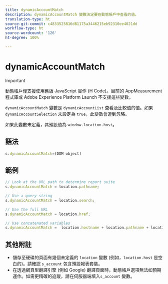 ```yaml
---
title: dynamicAccountMatch
description: dynamicAccountMatch 變數決定要在動態帳戶中查看的值。
translation-type: ht
source-git-commit: c4833525816d81175a3446215eb92310ee4021dd
workflow-type: ht
source-wordcount: '126'
ht-degree: 100%

---
```



# dynamicAccountMatch

>[!IMPORTANT]
>
> 動態帳戶僅支援使用舊版 JavaScript 實作 (H Code)。目前的 AppMeasurement 程式庫或 Adobe Experience Platform Launch 不支援這些變數。

`dynamicAccountMatch` 變數是 `dynamicAccountList` 查看及比較值的值。如果 `dynamicAccountSelection` 未設定為 `true`，此變數會遭到忽略。

如果此變數未定義，其預設值為 `window.location.host`。

## 語法

```js
s.dynamicAccountMatch=[DOM object]
```

## 範例

```js
// Look at the URL path to determine report suite
s.dynamicAccountMatch = location.pathname;

// Use a query string
s.dynamicAccountMatch = location.search;

// Use the full URL
s.dynamicAccountMatch = location.href;

// Use concatenated variables
s.dynamicAccountMatch =  location.hostname + location.pathname + location.search;
```

## 其他附註

* 儲存至硬碟的頁面有幾個未定義的 `location` 變數 (例如，`location.host` 是空白的)。請確認 `s_account` 包含預設報表套裝。
* 在透過網頁型翻譯引擎 (例如 Google) 翻譯頁面時，動態帳戶選項無法如預期運作。如需更精確的追蹤，請在伺服器端填入`s_account` 變數。
